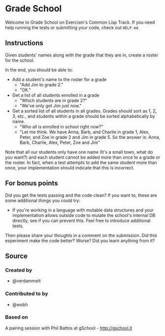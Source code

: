 # Grade School

Welcome to Grade School on Exercism's Common Lisp Track.
If you need help running the tests or submitting your code, check out `HELP.md`.

## Instructions

Given students' names along with the grade that they are in, create a roster
for the school.

In the end, you should be able to:

- Add a student's name to the roster for a grade
  - "Add Jim to grade 2."
  - "OK."
- Get a list of all students enrolled in a grade
  - "Which students are in grade 2?"
  - "We've only got Jim just now."
- Get a sorted list of all students in all grades.  Grades should sort
  as 1, 2, 3, etc., and students within a grade should be sorted
  alphabetically by name.
  - "Who all is enrolled in school right now?"
  - "Let me think. We have
  Anna, Barb, and Charlie in grade 1,
  Alex, Peter, and Zoe in grade 2
  and Jim in grade 5.
  So the answer is: Anna, Barb, Charlie, Alex, Peter, Zoe and Jim"

Note that all our students only have one name  (It's a small town, what
do you want?) and each student cannot be added more than once to a grade or the
roster.
In fact, when a test attempts to add the same student more than once, your
implementation should indicate that this is incorrect.

## For bonus points

Did you get the tests passing and the code clean? If you want to, these
are some additional things you could try:

- If you're working in a language with mutable data structures and your
  implementation allows outside code to mutate the school's internal DB
  directly, see if you can prevent this. Feel free to introduce additional
  tests.

Then please share your thoughts in a comment on the submission. Did this
experiment make the code better? Worse? Did you learn anything from it?

## Source

### Created by

- @verdammelt

### Contributed to by

- @wobh

### Based on

A pairing session with Phil Battos at gSchool - http://gschool.it